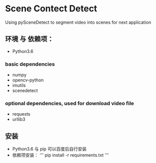 # Scene Contect Detect
Using pySceneDetect to segment video into scenes for next application


## 环境 与 依赖项： 
- Python3.6
### basic dependencies 
- numpy
- opencv-python
- imutils
- scenedetect

### optional dependencies, used for download video file
- requests
- urllib3

## 安装
- Python3.6 与 pip 可以百度后自行安装
- 依赖项安装：
'''
pip install -r requirements.txt
'''
